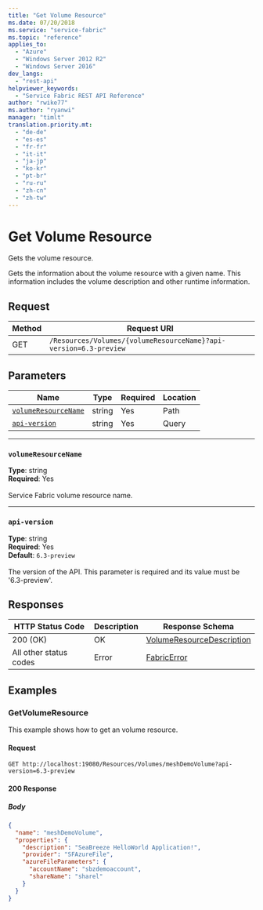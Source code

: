 ```yaml
---
title: "Get Volume Resource"
ms.date: 07/20/2018
ms.service: "service-fabric"
ms.topic: "reference"
applies_to: 
  - "Azure"
  - "Windows Server 2012 R2"
  - "Windows Server 2016"
dev_langs: 
  - "rest-api"
helpviewer_keywords: 
  - "Service Fabric REST API Reference"
author: "rwike77"
ms.author: "ryanwi"
manager: "timlt"
translation.priority.mt: 
  - "de-de"
  - "es-es"
  - "fr-fr"
  - "it-it"
  - "ja-jp"
  - "ko-kr"
  - "pt-br"
  - "ru-ru"
  - "zh-cn"
  - "zh-tw"
---
```

# Get Volume Resource
Gets the volume resource.

Gets the information about the volume resource with a given name. This information includes the volume description and other runtime information.


## Request
| Method | Request URI |
| ------ | ----------- |
| GET | `/Resources/Volumes/{volumeResourceName}?api-version=6.3-preview` |


## Parameters
| Name | Type | Required | Location |
| --- | --- | --- | --- |
| [`volumeResourceName`](#volumeresourcename) | string | Yes | Path |
| [`api-version`](#api-version) | string | Yes | Query |

____
### `volumeResourceName`
__Type__: string <br/>
__Required__: Yes<br/>
<br/>
Service Fabric volume resource name.


____
### `api-version`
__Type__: string <br/>
__Required__: Yes<br/>
__Default__: `6.3-preview` <br/>
<br/>
The version of the API. This parameter is required and its value must be '6.3-preview'.


## Responses

| HTTP Status Code | Description | Response Schema |
| --- | --- | --- |
| 200 (OK) | OK<br/> | [VolumeResourceDescription](sfclient-v63-model-volumeresourcedescription.md) |
| All other status codes | Error<br/> | [FabricError](sfclient-v63-model-fabricerror.md) |

## Examples

### GetVolumeResource

This example shows how to get an volume resource.

#### Request
```
GET http://localhost:19080/Resources/Volumes/meshDemoVolume?api-version=6.3-preview
```

#### 200 Response
##### Body
```json
{
  "name": "meshDemoVolume",
  "properties": {
    "description": "SeaBreeze HelloWorld Application!",
    "provider": "SFAzureFile",
    "azureFileParameters": {
      "accountName": "sbzdemoaccount",
      "shareName": "sharel"
    }
  }
}
```

